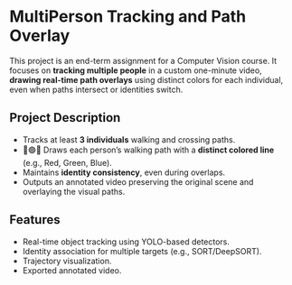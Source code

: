 # MultiPerson Tracking and Path Overlay

This project is an end-term assignment for a Computer Vision course. It focuses on **tracking multiple people** in a custom one-minute video, **drawing real-time path overlays** using distinct colors for each individual, even when paths intersect or identities switch.

## Project Description

- Tracks at least **3 individuals** walking and crossing paths.
- 🔴🟢🔵 Draws each person’s walking path with a **distinct colored line** (e.g., Red, Green, Blue).
- Maintains **identity consistency**, even during overlaps.
- Outputs an annotated video preserving the original scene and overlaying the visual paths.

## Features

- Real-time object tracking using YOLO-based detectors.
- Identity association for multiple targets (e.g., SORT/DeepSORT).
- Trajectory visualization.
- Exported annotated video.

